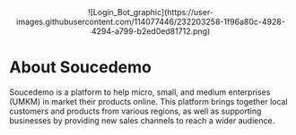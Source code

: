 <center>![Login_Bot_graphic](https://user-images.githubusercontent.com/114077446/232203258-1f96a80c-4928-4294-a799-b2ed0ed81712.png)</center>

# About Soucedemo

<p>Soucedemo is a platform to help micro, small, and medium enterprises (UMKM) in market their products online. This platform brings together local customers and products from various regions, as well as supporting businesses by providing new sales channels to reach a wider audience.</p>
